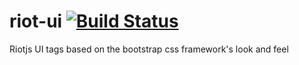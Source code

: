 # riot-ui [![Build Status](https://travis-ci.org/zaun/riot-ui.svg?branch=master)](https://travis-ci.org/zaun/riot-ui)
Riotjs UI tags based on the bootstrap css framework's look and feel
